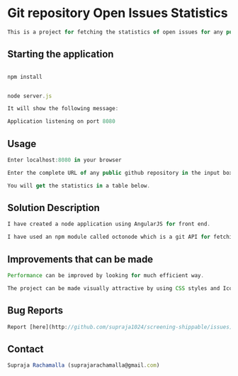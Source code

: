 # Git repository Open Issues Statistics

```js
This is a project for fetching the statistics of open issues for any public git repository
```

## Starting the application

```js

npm install


node server.js

It will show the following message: 

Application listening on port 8080

```

## Usage

```js
Enter localhost:8080 in your browser

Enter the complete URL of any public github repository in the input box shown.

You will get the statistics in a table below.

```

## Solution Description

```js
I have created a node application using AngularJS for front end.

I have used an npm module called octonode which is a git API for fetching the issues statistics from github repository.

```

## Improvements that can be made

```js
Performance can be improved by looking for much efficient way.

The project can be made visually attractive by using CSS styles and Icons.
```

## Bug Reports

```js
Report [here](http://github.com/supraja1024/screening-shippable/issues)
```

## Contact

```js
Supraja Rachamalla (suprajarachamalla@gmail.com)
```